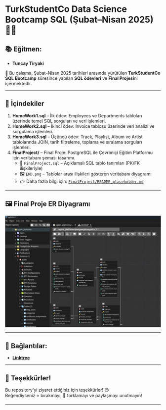 # TurkStudentCo Data Science Bootcamp SQL (Şubat–Nisan 2025) 🧑‍💻

## 📚 Eğitmen:
- **Tuncay Tiryaki**

📆 Bu çalışma, Şubat–Nisan 2025 tarihleri arasında yürütülen **TurkStudentCo SQL Bootcamp** süresince yapılan **SQL ödevleri** ve **Final Projesi**ni içermektedir.

---

## 📂 İçindekiler

1. **HomeWork1.sql** – İlk ödev: Employees ve Departments tabloları üzerinde temel SQL sorguları ve veri işlemleri.
2. **HomeWork2.sql** – İkinci ödev: Invoice tablosu üzerinde veri analizi ve sorgulama işlemleri. 
3. **HomeWork3.sql** – Üçüncü ödev: Track, Playlist, Album ve Artist tablolarında JOIN, tarih filtreleme, toplama ve sıralama sorguları işlemleri.
4. **FinalProject/** – Final Proje: PostgreSQL ile Çevrimiçi Eğitim Platformu için veritabanı şeması tasarımı.
   - 📄 `FinalProject.sql` – Açıklamalı SQL tablo tanımları (PK/FK ilişkileriyle)
   - 🖼️ `ERD.png` – Tablolar arası ilişkileri gösteren veritabanı diyagramı
   - 👉 Daha fazla bilgi için: [`FinalProject/README_placeholder.md`](FinalProject/README_placeholder.md)

---

## 🖼️ Final Proje ER Diyagramı

![ER Diyagramı](FinalProject/ERD.png)

---

## 🔗 Bağlantılar:
- [**Linktree**](https://linktr.ee/arzubesiroglu)

---

## 📝 Teşekkürler!
Bu repository'yi ziyaret ettiğiniz için teşekkürler! 😊  
Beğendiyseniz ⭐ bırakmayı, 🍴 forklamayı ve paylaşmayı unutmayın!

---


